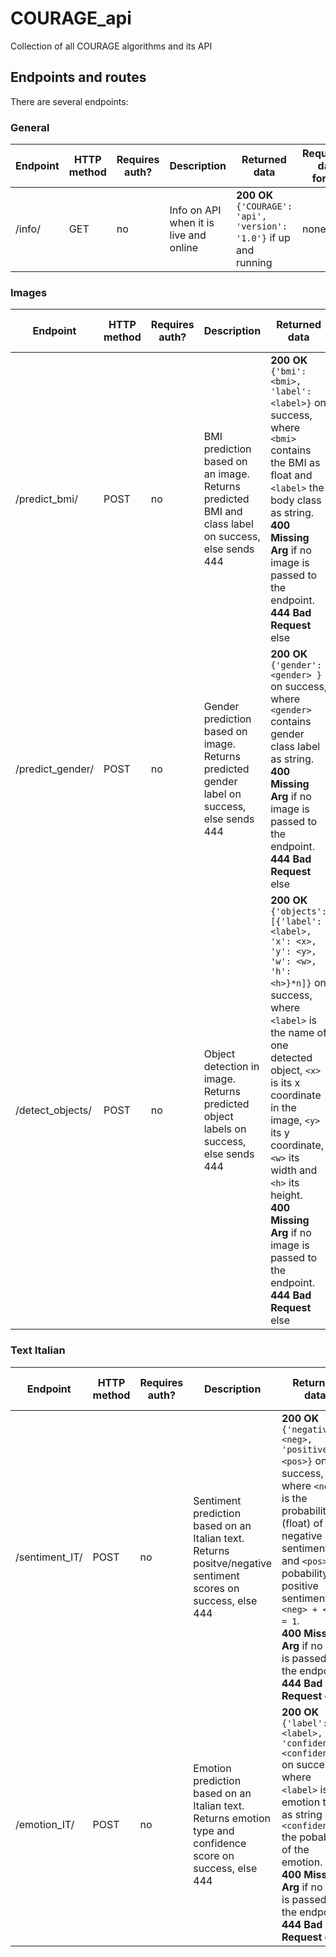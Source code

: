 # COURAGE_api
 Collection of all COURAGE algorithms and its API

## Endpoints and routes
There are several endpoints:

### General

| Endpoint | HTTP method | Requires auth? | Description                                                                           | Returned data                                                                                                                                                                                                                                                                                                                                                    | Requested data format                           | 
| -------- | ----------- | -------------- |---------------------------------------------------------------------------------------|------------------------------------------------------------------------------------------------------------------------------------------------------------------------------------------------------------------------------------------------------------------------------------------------------------------------------------------------------------------|-------------------------------------------------|
| /info/ | GET | no | Info on API when it is live and online                                                | **200 OK** `{'COURAGE': 'api', 'version': '1.0'}` if up and running                                                                                                                                                                                                                                                                                              | none                                            |


### Images

| Endpoint | HTTP method | Requires auth? | Description                                                                           | Returned data                                                                                                                                                                                                                                                                                                                                                    | Requested data format                           | 
| -------- | ----------- | -------------- |---------------------------------------------------------------------------------------|------------------------------------------------------------------------------------------------------------------------------------------------------------------------------------------------------------------------------------------------------------------------------------------------------------------------------------------------------------------|-------------------------------------------------|
| /predict_bmi/ | POST | no | BMI prediction based on an image. Returns predicted BMI and class label on success, else sends 444 | **200 OK** `{'bmi': <bmi>, 'label': <label>}` on success, where `<bmi>` contains the BMI as float and `<label>` the body class as string. <br /> **400 Missing Arg** if no image is passed to the endpoint. <br /> **444 Bad Request** else                                                                                                                      | `{image: <image>}` as utf-8 encoded bytes string |
| /predict_gender/ | POST | no | Gender prediction based on image. Returns predicted gender label on success, else sends 444 | **200 OK** `{'gender': <gender> }` on success, where `<gender>` contains gender class label as string. <br /> **400 Missing Arg** if no image is passed to the endpoint. <br /> **444 Bad Request** else                                                                                                                                                         | `{image: <image>}` as utf-8 encoded bytes string |
| /detect_objects/ | POST | no | Object detection in image. Returns predicted object labels on success, else sends 444 | **200 OK** `{'objects': [{'label': <label>, 'x': <x>, 'y': <y>, 'w': <w>, 'h': <h>}*n]}` on success, where `<label>` is the name of one detected object, `<x>` is its x coordinate in the image, `<y>` its y coordinate, `<w>` its width and `<h>` its height. <br /> **400 Missing Arg** if no image is passed to the endpoint. <br /> **444 Bad Request** else | `{image: <image>}` as utf-8 encoded bytes string |

### Text Italian

| Endpoint       | HTTP method | Requires auth? | Description                                                                                                  | Returned data                                                                                                                                                                                                                                                                                          | Requested data format        | 
|----------------|-------------|----------------|--------------------------------------------------------------------------------------------------------------|--------------------------------------------------------------------------------------------------------------------------------------------------------------------------------------------------------------------------------------------------------------------------------------------------------|------------------------------|
| /sentiment_IT/ | POST        | no             | Sentiment prediction based on an Italian text. Returns positve/negative sentiment scores on success, else 444 | **200 OK** `{'negative': <neg>, 'positive': <pos>}` on success, where `<neg>` is the probability (float) of negative sentiment and `<pos>` the pobability of positive sentiment, `<neg> + <pos> = 1`. <br /> **400 Missing Arg** if no text is passed to the endpoint. <br /> **444 Bad Request** else | `{'text': <text>}` as string |
| /emotion_IT/   | POST        | no             | Emotion prediction based on an Italian text. Returns emotion type and confidence score on success, else 444  | **200 OK** `{'label': <label>, 'confidence': <confidence>}` on success, where `<label>` is the emotion type as string and `<confidence>` the pobability of the emotion. <br /> **400 Missing Arg** if no text is passed to the endpoint. <br /> **444 Bad Request** else                               | `{'text': <text>}` as string |
